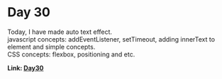 # Day 30

Today, I have made auto text effect.<br> javascript concepts: addEventListener, setTimeout, adding
innerText to element and simple concepts.<br> CSS concepts: flexbox, positioning and etc.<br>

**Link: [Day30](https://rushigoswami.github.io/50-Days-of-Javascript/day30)**
